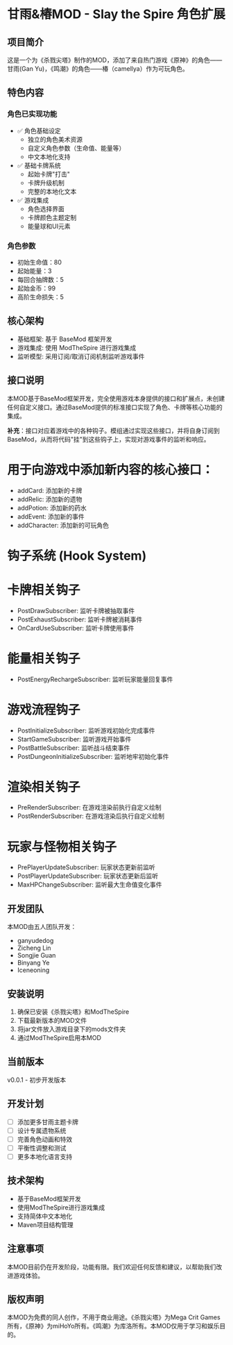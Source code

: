 # 甘雨&椿MOD - Slay the Spire 角色扩展

## 项目简介

这是一个为《杀戮尖塔》制作的MOD，添加了来自热门游戏《原神》的角色——甘雨(Gan Yu)，《鸣潮》的角色——椿（camellya）作为可玩角色。

## 特色内容

### 角色已实现功能
- ✅ 角色基础设定
  - 独立的角色美术资源
  - 自定义角色参数（生命值、能量等）
  - 中文本地化支持
- ✅ 基础卡牌系统
  - 起始卡牌"打击"
  - 卡牌升级机制
  - 完整的本地化文本
- ✅ 游戏集成
  - 角色选择界面
  - 卡牌颜色主题定制
  - 能量球和UI元素

### 角色参数
- 初始生命值：80
- 起始能量：3
- 每回合抽牌数：5
- 起始金币：99
- 高阶生命损失：5

## 核心架构
- 基础框架: 基于 BaseMod 框架开发
- 游戏集成: 使用 ModTheSpire 进行游戏集成
- 监听模型: 采用订阅/取消订阅机制监听游戏事件

## 接口说明

本MOD基于BaseMod框架开发，完全使用游戏本身提供的接口和扩展点，未创建任何自定义接口。通过BaseMod提供的标准接口实现了角色、卡牌等核心功能的集成。

**补充**：接口对应着游戏中的各种钩子。模组通过实现这些接口，并将自身订阅到 BaseMod，从而将代码"挂"到这些钩子上，实现对游戏事件的监听和响应。

# 用于向游戏中添加新内容的核心接口：

- addCard: 添加新的卡牌
- addRelic: 添加新的遗物
- addPotion: 添加新的药水
- addEvent: 添加新的事件
- addCharacter: 添加新的可玩角色

# 钩子系统 (Hook System)

# 卡牌相关钩子

- PostDrawSubscriber: 监听卡牌被抽取事件
- PostExhaustSubscriber: 监听卡牌被消耗事件
- OnCardUseSubscriber: 监听卡牌使用事件

# 能量相关钩子

- PostEnergyRechargeSubscriber: 监听玩家能量回复事件

# 游戏流程钩子

- PostInitializeSubscriber: 监听游戏初始化完成事件
- StartGameSubscriber: 监听游戏开始事件
- PostBattleSubscriber: 监听战斗结束事件
- PostDungeonInitializeSubscriber: 监听地牢初始化事件

# 渲染相关钩子

- PreRenderSubscriber: 在游戏渲染前执行自定义绘制
- PostRenderSubscriber: 在游戏渲染后执行自定义绘制

# 玩家与怪物相关钩子

- PrePlayerUpdateSubscriber: 玩家状态更新前监听
- PostPlayerUpdateSubscriber: 玩家状态更新后监听
- MaxHPChangeSubscriber: 监听最大生命值变化事件

## 开发团队

本MOD由五人团队开发：
- ganyudedog
- Zicheng Lin
- Songjie Guan
- Binyang Ye
- Iceneoning

## 安装说明

1. 确保已安装《杀戮尖塔》和ModTheSpire
2. 下载最新版本的MOD文件
3. 将jar文件放入游戏目录下的mods文件夹
4. 通过ModTheSpire启用本MOD

## 当前版本

v0.0.1 - 初步开发版本

## 开发计划

- [ ] 添加更多甘雨主题卡牌
- [ ] 设计专属遗物系统
- [ ] 完善角色动画和特效
- [ ] 平衡性调整和测试
- [ ] 更多本地化语言支持

## 技术架构

- 基于BaseMod框架开发
- 使用ModTheSpire进行游戏集成
- 支持简体中文本地化
- Maven项目结构管理

## 注意事项

本MOD目前仍在开发阶段，功能有限。我们欢迎任何反馈和建议，以帮助我们改进游戏体验。

## 版权声明

本MOD为免费的同人创作，不用于商业用途。《杀戮尖塔》为Mega Crit Games所有，《原神》为miHoYo所有。《鸣潮》为库洛所有。本MOD仅用于学习和娱乐目的。
